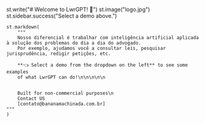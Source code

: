  st.write("# Welcome to LwrGPT! 👋")
    st.image("logo.jpg")
    st.sidebar.success("Select a demo above.")
    

    st.markdown(
        """
        Nosso diferencial é trabalhar com inteligência artificial aplicada à solução dos problemas do dia a dia do advogado.
        Por exemplo, ajudamos você a consultar leis, pesquisar jurisprudência, redigir petições, etc.

        **👈 Select a demo from the dropdown on the left** to see some examples
        of what LwrGPT can do!\n\n\n\n\n
        

        Built for non-commercial purposes\n
        Contact US
        [contato@bananamachinada.com.br]
    """
    )
